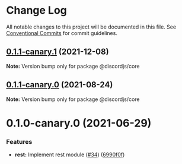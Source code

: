 # Change Log

All notable changes to this project will be documented in this file.
See [Conventional Commits](https://conventionalcommits.org) for commit guidelines.

## [0.1.1-canary.1](https://github.com/discordjs/discord.js-modules/compare/@discordjs/core@0.1.1-canary.0...@discordjs/core@0.1.1-canary.1) (2021-12-08)

**Note:** Version bump only for package @discordjs/core





## [0.1.1-canary.0](https://github.com/discordjs/discord.js-modules/compare/@discordjs/core@0.1.0-canary.0...@discordjs/core@0.1.1-canary.0) (2021-08-24)

**Note:** Version bump only for package @discordjs/core





# 0.1.0-canary.0 (2021-06-29)


### Features

* **rest:** Implement rest module ([#34](https://github.com/discordjs/discord.js-modules/issues/34)) ([6990f0f](https://github.com/discordjs/discord.js-modules/commit/6990f0f7f3ca958a95f9b1b19681b42669743427))
